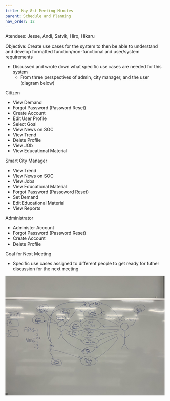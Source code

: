 ```yaml
---
title: May 8st Meeting Minutes
parent: Schedule and Planning
nav_order: 12
---
```


Atendees: Jesse, Andi, Satvik, Hiro, Hikaru

Objective: Create use cases for the system to then be able to understand and develop formatted function/non-functional and user/system requirements

- Discussed and wrote down what specific use cases are needed for this system
  - From three perspectives of admin, city manager, and the user (diagram below)

Citizen
- View Demand
- Forgot Password (Password Reset)
- Create Account
- Edit User Profile
- Select Goal
- View News on SOC
- View Trend
- Delete Profile
- View JOb
- View Educational Material

Smart City Manager
- View Trend
- View News on SOC
- View Jobs
- View Educational Material
- Forgot Password (Passoword Reset)
- Set Demand
- Edit Educational Material
- View Reports

Administrator
- Administer Account
- Forgot Password (Password Reset)
- Create Account
- Delete Profile

Goal for Next Meeting
- Specific use cases assigned to different people to get ready for futher discussion for the next meeting
 
![Career planner Draft Usecase Diagram](/diagrams/usecases.jpg)



